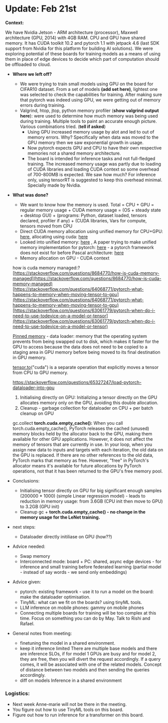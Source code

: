 # Update: Feb 21st

**Context:**

We have Nvidia Jetson - ARM architecture (processor), Maxwell architecture (GPU, 2014) with 4GB RAM. CPU and GPU have shared memory. It has CUDA toolkit 10.2 and pytorch 1.1 with jetpack 4.6 (last SDK support from Nvidia for this platform for building AI solutions). We were exploring potential of these boards for training models as a means of using them in place of edge devices to decide which part of computation should be offloaded to cloud.

- **Where we left off?**
    - We were trying to train small models using GPU on the board for CIFAR10 dataset. From a set of models **(add set here)**, lightest one was selected to check the capabilities for training. After making sure that pytorch was indeed using GPU, we were getting out of memory errors during training.
    - Valgrind, htop, jtop, python memory profiler (**show valgrind output here**): were used to determine how much  memory was being used during training. Multiple tools to paint an accurate enough picture. Various combinations tried. (**tell if asked**)
        - Using GPU increased memory usage by alot and led to out of memory errors. Why? Specifically when data was moved to the GPU memory then we saw exponential growth in usage.
        - Now pytorch expects GPU and CPU to have their own respective memories not a shared memory architecture.
        - The board is intended for inference tasks and not full-fledged training. The increased memory usage was partly due to loading of CUDA libraries and loading CUDA context so some overhead of 700-800MB is expected. We saw how much? For inference only, using tensorRT is suggested to keep this overhead minimal. Specially made by Nvidia.
- **What was done?**
    - We want to know how the memory is used.
    Total 
    = CPU + GPU
    = regular memory usage + CUDA memory usage
    = (OS + steady state + desktop GUI) + (programs: Python, dataset loaded, tensors declared, profiler if any) + (CUDA libraries, Vars for compute, tensors moved from CPU
    - Direct CUDA memory allocation using unified memory for CPU+GPU: [here](https://developer.nvidia.com/blog/unified-memory-cuda-beginners/), allocating using cuda: [here](https://developer.nvidia.com/blog/even-easier-introduction-cuda/)
    - Looked into unified memory: [here](https://on-demand.gputechconf.com/gtc/2018/presentation/s8430-everything-you-need-to-know-about-unified-memory.pdf) , A paper trying to make unified memory implementation for pytorch: [here](https://ieeexplore.ieee.org/stamp/stamp.jsp?arnumber=9599280) - a pytorch framework does not exist for before Pascal architecture: [here](https://www.nvidia.com/en-us/technologies/)
    - Memory allocation on GPU - CUDA context
    
    how is cuda memory managed:? [https://stackoverflow.com/questions/8684770/how-is-cuda-memory-managed](https://stackoverflow.com/questions/8684770/how-is-cuda-memory-managed)
    [https://stackoverflow.com/questions/64068771/pytorch-what-happens-to-memory-when-moving-tensor-to-gpu](https://stackoverflow.com/questions/64068771/pytorch-what-happens-to-memory-when-moving-tensor-to-gpu)
    [https://stackoverflow.com/questions/63061779/pytorch-when-do-i-need-to-use-todevice-on-a-model-or-tensor](https://stackoverflow.com/questions/63061779/pytorch-when-do-i-need-to-use-todevice-on-a-model-or-tensor)
    
    [Pinned memory](https://pytorch.org/docs/1.10/data.html?highlight=torch%20utils%20data%20dataloader#torch.utils.data.DataLoader) - data loader: memory that the operating system prevents from being swapped out to disk, which makes it faster for the GPU to access because the data does not need to be copied to a staging area in GPU memory before being moved to its final destination in GPU memory.
    
    [tensor.to](http://tensor.to/)("cuda") is a separate operation that explicitly moves a tensor from CPU to GPU memory.
    
    https://stackoverflow.com/questions/65327247/load-pytorch-dataloader-into-gpu

    1. Initialising directly on GPU: Initializing a tensor directly on the GPU allocates memory only on the GPU, avoiding this double allocation.
    2. Cleanup - garbage collection for dataloader on CPU + per batch cleanup on GPU
    
    gc.collect
    **torch.cuda.empty_cache():** When you call torch.cuda.empty_cache(), PyTorch releases the cached (unused) memory blocks held by the allocator back to the GPU, making them available for other GPU applications. However, it does not affect the memory of tensors that are currently in use.
    In your loop, when you assign new data to inputs and targets with each iteration, the old data on the GPU is replaced. If there are no other references to the old data, PyTorch marks that memory as free. However, "free" in PyTorch's allocator means it's available for future allocations by PyTorch operations, not that it has been returned to the GPU's free memory pool.
    
- Conclusions:
    - Initialising tensor directly on GPU for big significant enough samples (200000 * 1000) (simple Linear regression model) - leads to reduction in memory usage: from 3.6GB (CPU init then move to GPU) to 3.2GB (GPU init)
    - Cleanup gc + **torch.cuda.empty_cache() - no change in the memory usage for the LeNet training.**
- next steps:
    - Dataloader directly initiliase on GPU (how??)
- Advice needed:
    - Swap memory
    - Interconnected mode: board + PC: shared, async edge devices - for inference and small training before federated learning (partial model - instead of say words - we send only embeddings)
- Advice given:
    - pytorch: existing framework - use it to run a model on the board: make the dataloader optimisation.
    - TinyML: what can we fit on the boards? using tinyML tools.
    - LLM inference on mobile phones: gammy on mobile phones
    - Connecting multiple boards for training will be too complex at this time. Focus on something you can do by May. Talk to Rishi and Rafael.
- General notes from meeting:
    - finetuning the model in a shared environment.
    - keep it inference limited
    There are multiple base models and there are inference SLOs, if for model 1 GPUs are busy and for model 2, they are free, then you will divert the request accordingly.
    If a query comes, it will be associated with one of the related models.
    Concept of distance between two models and then sending the queries accordingly.
    - diff on models
    Inference in a shared environment

### Logistics:
- Next week Anne-marie will not be there in the meeting.
- You figure out how to use TinyML tools on this board.
- Figure out how to run inference for a transformer on this board.